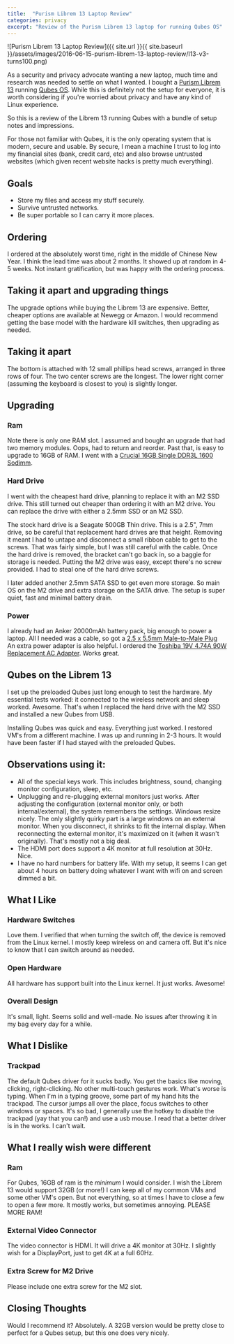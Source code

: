 ```yaml
---
title:  "Purism Librem 13 Laptop Review"
categories: privacy
excerpt: "Review of the Purism Librem 13 laptop for running Qubes OS"
---
```

![Purism Librem 13 Laptop Review]({{ site.url }}{{ site.baseurl }}/assets/images/2016-06-15-purism-librem-13-laptop-review/l13-v3-turns100.png)

As a security and privacy advocate wanting a new laptop, much time and research was needed to settle on what I wanted. I bought a [Purism Librem 13](https://puri.sm/products/librem-13/) running [Qubes OS](https://www.qubes-os.org/). While this is definitely not the setup for everyone, it is worth considering if you're worried about privacy and have any kind of Linux experience.

So this is a review of the Librem 13 running Qubes with a bundle of setup notes and impressions.

For those not familiar with Qubes, it is the only operating system that is modern, secure and usable. By secure, I mean a machine I trust to log into my financial sites (bank, credit card, etc) and also browse untrusted websites (which given recent website hacks is pretty much everything).

Goals
-----

* Store my files and access my stuff securely.
* Survive untrusted networks.
* Be super portable so I can carry it more places.

Ordering
--------

I ordered at the absolutely worst time, right in the middle of Chinese New Year. I think the lead time was about 2 months. It showed up at random in 4-5 weeks. Not instant gratification, but was happy with the ordering process.

Taking it apart and upgrading things
------------------------------------

The upgrade options while buying the Librem 13 are expensive. Better, cheaper options are available at Newegg or Amazon. I would recommend getting the base model with the hardware kill switches, then upgrading as needed.

Taking it apart
---------------

The bottom is attached with 12 small phillips head screws, arranged in three rows of four. The two center screws are the longest. The lower right corner (assuming the keyboard is closest to you) is slightly longer.

Upgrading
---------

### Ram

Note there is only one RAM slot. I assumed and bought an upgrade that had two memory modules. Oops, had to return and reorder. Past that, is easy to upgrade to 16GB of RAM. I went with a [Crucial 16GB Single DDR3L 1600 Sodimm](https://www.amazon.com/gp/product/B0123BRIDK/).

### Hard Drive

I went with the cheapest hard drive, planning to replace it with an M2 SSD drive. This still turned out cheaper than ordering it with an M2 drive. You can replace the drive with either a 2.5mm SSD or an M2 SSD.

The stock hard drive is a Seagate 500GB Thin drive. This is a 2.5", 7mm drive, so be careful that replacement hard drives are that height. Removing it meant I had to untape and disconnect a small ribbon cable to get to the screws. That was fairly simple, but I was still careful with the cable. Once the hard drive is removed, the bracket can't go back in, so a baggie for storage is needed. Putting the M2 drive was easy, except there's no screw provided. I had to steal one of the hard drive screws.

I later added another 2.5mm SATA SSD to get even more storage. So main OS on the M2 drive and extra storage on the SATA drive. The setup is super quiet, fast and minimal battery drain.

### Power

I already had an Anker 20000mAh battery pack, big enough to power a laptop. All I needed was a cable, so got a [2.5 x 5.5mm Male-to-Male Plug](https://www.amazon.com/gp/product/B00M7OE1VG/) An extra power adapter is also helpful. I ordered the [Toshiba 19V 4.74A 90W Replacement AC Adapter](https://www.amazon.com/gp/product/B005BYUWGC/). Works great.

Qubes on the Librem 13
----------------------

I set up the preloaded Qubes just long enough to test the hardware. My essential tests worked: it connected to the wireless network and sleep worked. Awesome. That's when I replaced the hard drive with the M2 SSD and installed a new Qubes from USB.

Installing Qubes was quick and easy. Everything just worked. I restored VM's from a different machine. I was up and running in 2-3 hours. It would have been faster if I had stayed with the preloaded Qubes.

Observations using it:
----------------------

* All of the special  keys work. This includes brightness, sound, changing monitor configuration, sleep, etc.
* Unplugging and re-plugging external monitors just works. After adjusting the configuration (external monitor only, or both internal/external), the system remembers the settings. Windows resize nicely. The only slightly quirky part is a large windows on an external monitor. When you disconnect, it shrinks to fit the internal display. When reconnecting the external monitor, it's maximized on it (when it wasn't originally). That's mostly not a big deal.
* The HDMI port does support a 4K monitor at full resolution at 30Hz. Nice.
* I have no hard numbers for battery life. With my setup, it seems I can get about 4 hours on battery doing whatever I want with wifi on and screen dimmed a bit.

What I Like
-----------

### Hardware Switches

Love them. I verified that when turning the switch off, the device is removed from the Linux kernel. I mostly keep wireless on and camera off. But it's nice to know that I can switch around as needed.

### Open Hardware

All hardware has support built into the Linux kernel. It just works. Awesome!

### Overall Design

It's small, light. Seems solid and well-made. No issues after throwing it in my bag every day for a while.

What I Dislike
--------------

### Trackpad

The default Qubes driver for it sucks badly. You get the basics like moving, clicking, right-clicking. No other multi-touch gestures work. What's worse is typing. When I'm in a typing groove, some part of my hand hits the trackpad. The cursor jumps all over the place, focus switches to other windows or spaces. It's so bad, I generally use the hotkey to disable the trackpad (yay that you can!) and use a usb mouse. I read that a better driver is in the works. I can't wait.

What I really wish were different
---------------------------------

### Ram

For Qubes, 16GB of ram is the _minimum_ I would consider. I wish the Librem 13 would support 32GB (or more!) I can keep all of my common VMs and some other VM's open. But not everything, so at times I have to close a few to open a few more. It mostly works, but sometimes annoying. PLEASE MORE RAM!

### External Video Connector

The video connector is HDMI. It will drive a 4K monitor at 30Hz. I slightly wish for a DisplayPort, just to get 4K at a full 60Hz.

### Extra Screw for M2 Drive

Please include one extra screw for the M2 slot.

Closing Thoughts
----------------

Would I recommend it? Absolutely. A 32GB version would be pretty close to perfect for a Qubes setup, but this one does very nicely.
